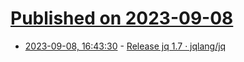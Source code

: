 # [Published on 2023-09-08](index.md)

* [2023-09-08, 16:43:30](https://lobste.rs/s/dkp1te/release_jq_1_7_jqlang_jq) - [Release jq 1.7 · jqlang/jq](https://github.com/jqlang/jq/releases/tag/jq-1.7)
